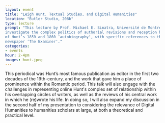```yaml
---
layout: event
title: "Leigh Hunt, Textual Studies, and Digital Humanities"
location: "Butler Studio, 208b"
type: lecture
prompt: "This lecture by Prof. Michael E. Sinatra, Université de Montréal, will
investigate the complex politics of authorial revisions and reception history
of Hunt’s 1850 and 1860 ‘autobiography', with specific references to the
newspaper ‘The Examiner'."
categories:
- events
hour: 2-4pm
images: hunt.jpeg
---
```


This periodical was Hunt’s most famous publication as editor in the first two
decades of the 19th-century, and the work that gave him a place of prominence
within the Romantic period. This talk will also engage with the challenges in
representing online Hunt's complex set of relationship within his overlapping
circles of writers, as well as the reviews of his central work in which he
(re)wrote his life. In doing so, I will also expand my discussion in the
second half of my presentation to considering the relevance of Digital
Humanities to humanities scholars at large, at both a theoretical and
practical level.
